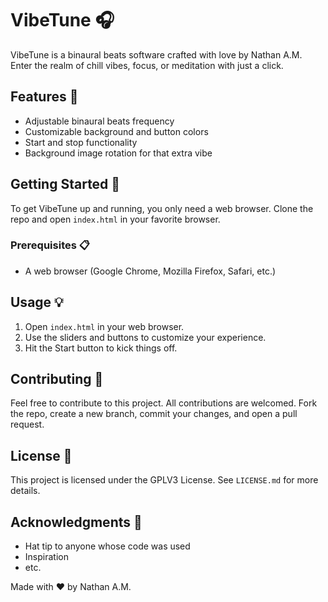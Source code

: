 # VibeTune 🎧

VibeTune is a binaural beats software crafted with love by Nathan A.M. Enter the realm of chill vibes, focus, or meditation with just a click.

## Features 🌟

- Adjustable binaural beats frequency
- Customizable background and button colors
- Start and stop functionality
- Background image rotation for that extra vibe

## Getting Started 🚀

To get VibeTune up and running, you only need a web browser. Clone the repo and open `index.html` in your favorite browser.

### Prerequisites 📋

- A web browser (Google Chrome, Mozilla Firefox, Safari, etc.)

## Usage 💡

1. Open `index.html` in your web browser.
2. Use the sliders and buttons to customize your experience.
3. Hit the Start button to kick things off.

## Contributing 🤝

Feel free to contribute to this project. All contributions are welcomed. Fork the repo, create a new branch, commit your changes, and open a pull request.

## License 📄

This project is licensed under the GPLV3 License. See `LICENSE.md` for more details.

## Acknowledgments 🙏

- Hat tip to anyone whose code was used
- Inspiration
- etc.

Made with ❤️ by Nathan A.M.
